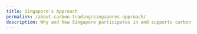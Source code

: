 ```yaml
---
title: Singapore's Approach
permalink: /about-carbon-trading/singapores-approach/
description: Why and how Singapore participates in and supports carbon trading
---
```

